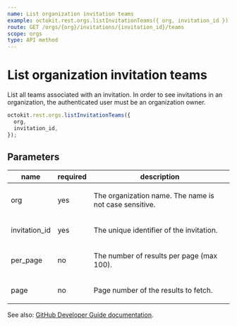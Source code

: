 ```yaml
---
name: List organization invitation teams
example: octokit.rest.orgs.listInvitationTeams({ org, invitation_id })
route: GET /orgs/{org}/invitations/{invitation_id}/teams
scope: orgs
type: API method
---
```


# List organization invitation teams

List all teams associated with an invitation. In order to see invitations in an organization, the authenticated user must be an organization owner.

```js
octokit.rest.orgs.listInvitationTeams({
  org,
  invitation_id,
});
```

## Parameters

<table>
  <thead>
    <tr>
      <th>name</th>
      <th>required</th>
      <th>description</th>
    </tr>
  </thead>
  <tbody>
    <tr><td>org</td><td>yes</td><td>

The organization name. The name is not case sensitive.

</td></tr>
<tr><td>invitation_id</td><td>yes</td><td>

The unique identifier of the invitation.

</td></tr>
<tr><td>per_page</td><td>no</td><td>

The number of results per page (max 100).

</td></tr>
<tr><td>page</td><td>no</td><td>

Page number of the results to fetch.

</td></tr>
  </tbody>
</table>

See also: [GitHub Developer Guide documentation](https://docs.github.com/rest/orgs/members#list-organization-invitation-teams).
